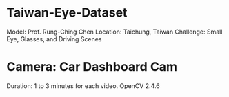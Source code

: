 # Taiwan-Eye-Dataset

Model: Prof. Rung-Ching Chen
Location: Taichung, Taiwan
Challenge: Small Eye, Glasses, and Driving Scenes
# Camera: Car Dashboard Cam
Duration: 1 to 3 minutes for each video.
OpenCV 2.4.6
